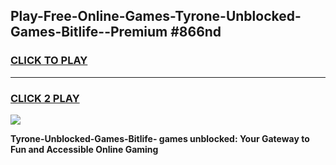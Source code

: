
## Play-Free-Online-Games-Tyrone-Unblocked-Games-Bitlife--Premium #866nd
<h3>
<a href="https://premium.freeplayer.one?title=Tyrone-Unblocked-Games-Bitlife-&ref=8M">CLICK TO PLAY</a></h3>
<hr>

<h3>
<a href="https://premium.freeplayer.one?title=Tyrone-Unblocked-Games-Bitlife-&ref=8M">CLICK 2 PLAY</a>
  
</h3>

<a href="https://premium.freeplayer.one?title=Tyrone-Unblocked-Games-Bitlife-&ref=8M"><img src="https://clearcache.store/games.png"></a>


**Tyrone-Unblocked-Games-Bitlife- games unblocked: Your Gateway to Fun and Accessible Online Gaming**
